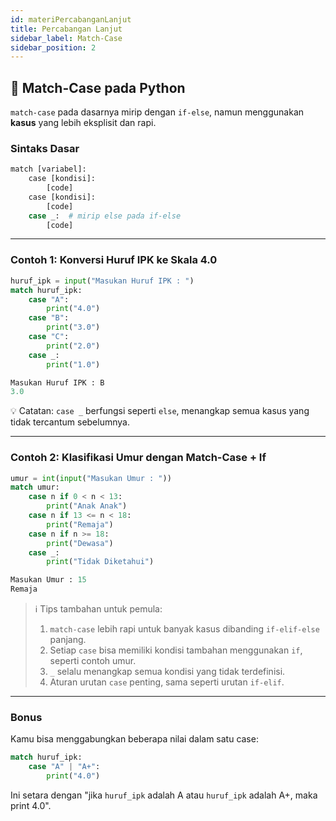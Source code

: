 ```yaml
---
id: materiPercabanganLanjut
title: Percabangan Lanjut
sidebar_label: Match-Case
sidebar_position: 2
---
```


## 🎯 Match-Case pada Python

`match-case` pada dasarnya mirip dengan `if-else`, namun menggunakan **kasus** yang lebih eksplisit dan rapi.

### Sintaks Dasar

```py
match [variabel]:
    case [kondisi]:
        [code]
    case [kondisi]:
        [code]
    case _:  # mirip else pada if-else
        [code]
```

---

### Contoh 1: Konversi Huruf IPK ke Skala 4.0

```py title="match_ipk.py"
huruf_ipk = input("Masukan Huruf IPK : ")
match huruf_ipk:
    case "A":
        print("4.0")
    case "B":
        print("3.0")
    case "C":
        print("2.0")
    case _:
        print("1.0")
```

```py title="output"
Masukan Huruf IPK : B
3.0
```

💡 Catatan: `case _` berfungsi seperti `else`, menangkap semua kasus yang tidak tercantum sebelumnya.

---

### Contoh 2: Klasifikasi Umur dengan Match-Case + If

```py title="match_umur.py"
umur = int(input("Masukan Umur : "))
match umur:
    case n if 0 < n < 13:
        print("Anak Anak")
    case n if 13 <= n < 18:
        print("Remaja")
    case n if n >= 18:
        print("Dewasa")
    case _:
        print("Tidak Diketahui")
```

```py title="output"
Masukan Umur : 15
Remaja
```

> ℹ️ Tips tambahan untuk pemula:
>
> 1. `match-case` lebih rapi untuk banyak kasus dibanding `if-elif-else` panjang.
> 2. Setiap `case` bisa memiliki kondisi tambahan menggunakan `if`, seperti contoh umur.
> 3. `_` selalu menangkap semua kondisi yang tidak terdefinisi.
> 4. Aturan urutan `case` penting, sama seperti urutan `if-elif`.

---

### Bonus

Kamu bisa menggabungkan beberapa nilai dalam satu case:

```py
match huruf_ipk:
    case "A" | "A+":
        print("4.0")
```

Ini setara dengan "jika `huruf_ipk` adalah A atau `huruf_ipk` adalah A+, maka print 4.0".

